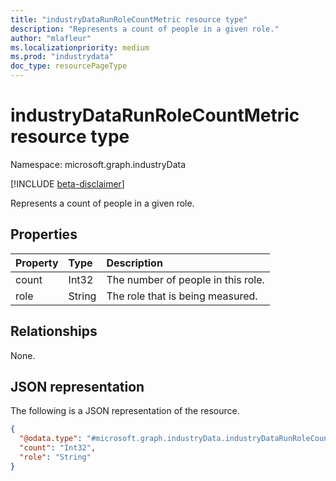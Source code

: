 ```yaml
---
title: "industryDataRunRoleCountMetric resource type"
description: "Represents a count of people in a given role."
author: "mlafleur"
ms.localizationpriority: medium
ms.prod: "industrydata"
doc_type: resourcePageType
---
```


# industryDataRunRoleCountMetric resource type

Namespace: microsoft.graph.industryData

[!INCLUDE [beta-disclaimer](../../includes/beta-disclaimer.md)]

Represents a count of people in a given role.

## Properties

| Property | Type   | Description                    |
| :------- | :----- | :----------------------------- |
| count    | Int32  | The number of people in this role. |
| role     | String | The role that is being measured.       |

## Relationships

None.

## JSON representation

The following is a JSON representation of the resource.

<!-- {
  "blockType": "resource",
  "@odata.type": "microsoft.graph.industryData.industryDataRunRoleCountMetric"
}
-->

```json
{
  "@odata.type": "#microsoft.graph.industryData.industryDataRunRoleCountMetric",
  "count": "Int32",
  "role": "String"
}
```
